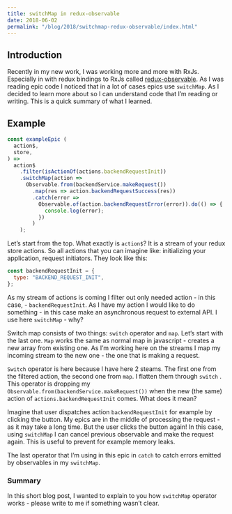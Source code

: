 ```yaml
---
title: switchMap in redux-observable
date: 2018-06-02
permalink: "/blog/2018/switchmap-redux-observable/index.html"
---
```


## Introduction

Recently in my new work, I was working more and more with RxJs. Especially in with redux bindings to RxJs called [redux-observable](https://github.com/redux-observable/redux-observable). As I was reading epic code I noticed that in a lot of cases epics use `switchMap`. As I decided to learn more about so I can understand code that I’m reading or writing. This is a quick summary of what I learned.

## Example

```js
const exampleEpic (
  action$,
  store,
) =>
  action$
    .filter(isActionOf(actions.backendRequestInit))
    .switchMap(action =>
      Observable.from(backendService.makeRequest())
        .map(res => action.backendRequestSuccess(res))
        .catch(error =>
          Observable.of(action.backendRequestError(error)).do(() => {
            console.log(error);
          })
        )
    );
```

Let’s start from the top. What exactly is `action$`? It is a stream of your redux store actions. So all actions that you can imagine like: initializing your application, request initiators. They look like this:

```js
const backendRequestInit = {
  type: "BACKEND_REQUEST_INIT",
};
```

As my stream of actions is coming I filter out only needed action - in this case, - `backendRequestInit`. As I have my action I would like to do something - in this case make an asynchronous request to external API. I use here `switchMap` - why?

Switch map consists of two things: `switch` operator and `map`. Let’s start with the last one. `Map` works the same as normal map in javascript - creates a new array from existing one. As I’m working here on the streams I map my incoming stream to the new one - the one that is making a request.

`Switch` operator is here because I have here 2 steams. The first one from the filtered action, the second one from `map`. I flatten them through `switch` . This operator is dropping my `Observable.from(backendService.makeRequest())` when the new (the same) action of `actions.backendRequestInit` comes. What does it mean?

Imagine that user dispatches action `backendRequestInit` for example by clicking the button. My epics are in the middle of processing the request - as it may take a long time. But the user clicks the button again! In this case, using `switchMap` I can cancel previous observable and make the request again. This is useful to prevent for example memory leaks.

The last operator that I’m using in this epic in `catch` to catch errors emitted by observables in my `switchMap`.

### Summary

In this short blog post, I wanted to explain to you how `switchMap` operator works - please write to me if something wasn’t clear.
